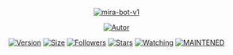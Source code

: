 <p align='center'>
<a href='#'><img title='mira-bot-v1' src='https://img.shields.io/badge/Mira%20Bot%20Project-green?colorA=%23ff0000&colorB=C13584&style=for-the-badge'></a>
</p>
<p align='center'>
<a href='https://github.com/GiaKhang1810'><img title='Autor' src='https://img.shields.io/badge/Author-GiaKhang1810-5851DB.svg?style=for-the-badge&logo=github'></a>
</p>
</p>
<p align='center'>
<a href='#'><img title='Version' src='https://img.shields.io/github/package-json/v/GiaKhang1810/mira-bot-v1?color=%23833AB4&logo=github&style=flat-square'></a>
<a href='#'><img title='Size' src='https://img.shields.io/bundlephobia/min/instagram-url-direct?color=%23833AB4&logo=npm&style=flat-square'></a>
<a href='https://github.com/GiaKhang1810/followers'><img title='Followers' src='https://img.shields.io/github/followers/GiaKhang1810?color=%23833AB4&logo=github&style=flat-square'></a>
<a href='https://github.com/GiaKhang1810/mira-bot-v1/stargazers/'><img title='Stars' src='https://img.shields.io/github/stars/GiaKhang1810/mira-bot-v1?color=%23833AB4&logo=github&style=flat-square'></a>
<a href='https://github.com/GiaKhang1810/lbot-whatsapp/watchers'><img title='Watching' src='https://img.shields.io/github/watchers/GiaKhang1810/mira-bot-v1?color=%23833AB4&logo=github&style=flat-square'></a>
<a href='#'><img title='MAINTENED' src='https://img.shields.io/badge/MAINTENED-YES-%23833AB4?style=flat-square'/></a>
</p>